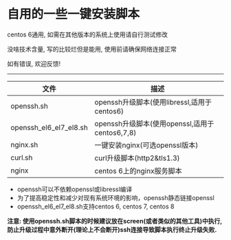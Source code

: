 自用的一些一键安装脚本
===========================
centos 6通用, 如需在其他版本的系统上使用请自行测试修改

没啥技术含量, 写的比较烂但是能用, 使用前请确保网络连接正常

如有错误, 欢迎反馈!
****
|文件|描述|
|---|---
|openssh.sh|openssh升级脚本(使用libressl,适用于centos6)
|openssh_el6_el7_el8.sh|openssh升级脚本(使用openssl,适用于centos6,7,8)
|nginx.sh|一键安装nginx(可选openssl版本)
|curl.sh|curl升级脚本(http2&tls1.3)
|nginx|centos 6上的nginx服务脚本


* openssh可以不依赖openssl或libressl编译
* 为了提高稳定性和减少对现有系统环境的影响，openssh静态链接openssl
* openssh_el6_el7_el8.sh支持centos 6, centos 7, centos 8

**注意: 使用openssh.sh脚本的时候建议放在screen(或者类似的其他工具)中执行, 防止升级过程中意外断开(理论上不会断开)ssh连接导致脚本执行终止升级失败.**
